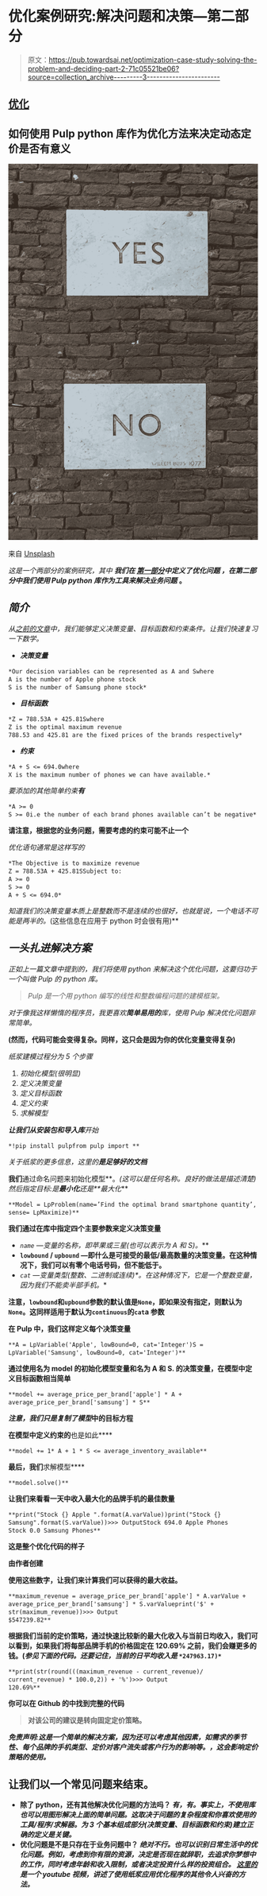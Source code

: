 # 优化案例研究:解决问题和决策—第二部分

> 原文：<https://pub.towardsai.net/optimization-case-study-solving-the-problem-and-deciding-part-2-71c05521be06?source=collection_archive---------3----------------------->

## [优化](https://towardsai.net/p/category/optimization)

## 如何使用 Pulp python 库作为优化方法来决定动态定价是否有意义

![](img/a67b1be9caef2102c5855acd8147ab7e.png)

来自 [Unsplash](https://unsplash.com/photos/LPckxbrqE5w?utm_source=unsplash&utm_medium=referral&utm_content=creditShareLink)

*这是一个两部分的案例研究，其中* ***我们在* [*第一部分*](/optimization-case-study-defining-the-problem-part-1-3409b4b75183)****中定义了优化问题*** *，在第二部分*中我们使用 Pulp python 库作为工具来解决业务问题*** **。**

## ***简介***

*从[之前的文章](https://medium.com/@anitaokoh/optimization-case-study-defining-the-problem-part-1-3409b4b75183)中，我们能够定义决策变量、目标函数和约束条件。让我们快速复习一下数学。*

*   ***决策变量***

```
*Our decision variables can be represented as A and Swhere 
A is the number of Apple phone stock 
S is the number of Samsung phone stock*
```

*   ***目标函数***

```
*Z = 788.53A + 425.81Swhere 
Z is the optimal maximum revenue
788.53 and 425.81 are the fixed prices of the brands respectively*
```

*   ***约束***

```
*A + S <= 694.0where
X is the maximum number of phones we can have available.*
```

*要添加的其他简单约束**有***

```
*A >= 0
S >= 0i.e the number of each brand phones available can’t be negative*
```

**请注意，根据您的业务问题，需要考虑的约束可能不止一个**

*优化语句通常是这样写的*

```
*The Objective is to maximize revenue
Z = 788.53A + 425.81SSubject to:
A >= 0
S >= 0
A + S <= 694.0*
```

*知道我们的决策变量本质上是整数而不是连续的也很好，也就是说，一个电话不可能是两半的。*(这些信息在应用于 python 时会很有用)**

## *一头扎进解决方案*

*正如上一篇文章中提到的，我们将使用 python 来解决这个优化问题，这要归功于一个叫做 Pulp 的 python 库。*

> *Pulp 是一个用 python 编写的线性和整数编程问题的建模框架。*

*对于像我这样懒惰的程序员，我更喜欢**简单易用的**库，使用 Pulp 解决优化问题非常简单。*

**(然而，代码可能会变得复杂。同样，这只会是因为你的优化变量变得复杂)**

*纸浆建模过程分为 5 个步骤*

1.  *初始化模型(很明显)*
2.  *定义决策变量*
3.  *定义目标函数*
4.  *定义约束*
5.  *求解模型*

***让我们从安装包和导入库**开始*

```
*!pip install pulpfrom pulp import **
```

**关于纸浆的更多信息，这里的*[](https://www.coin-or.org/PuLP/pulp.html)**是足够好的文档***

**我们**通过命名问题来初始化模型**。*(这可以是任何名称。良好的做法是描述清楚)*然后指定目标:是**最小化**还是**最大化****

```
**Model = LpProblem(name=’Find the optimal brand smartphone quantity’, sense= LpMaximize)**
```

**我们通过在库中指定四个主要参数来定义决策变量**

*   **`name` —变量的名称，即苹果或三星*(也可以表示为 A 和 S)。***
*   **`lowbound` / `upbound` —即什么是可接受的最低/最高数量的决策变量。在这种情况下，我们可以有零个电话号码，但不能低于。**
*   **`cat` —变量类型*(整数、二进制或连续)*。在这种情况下，它是一个整数变量，因为我们不能卖半部手机。**

**注意，`lowbound`和`upbound`参数的默认值是`None`，即如果没有指定，则默认为`None`。这同样适用于默认为`continuous`的`cat`a 参数**

**在 Pulp 中，我们这样定义每个决策变量**

```
**A = LpVariable('Apple', lowBound=0, cat='Integer')S = LpVariable('Samsung', lowBound=0, cat='Integer')**
```

**通过使用名为 **model** 的初始化模型变量和名为 **A** 和 **S.** 的决策变量，在模型中定义目标函数相当简单**

```
**model += average_price_per_brand['apple'] * A + average_price_per_brand['samsung'] * S**
```

***注意，我们只是复制了模型*中的目标方程**

**在模型中定义约束的**也是如此****

```
**model += 1* A + 1 * S <= average_inventory_available**
```

**最后，我们**求解模型****

```
**model.solve()**
```

**让我们来看看一天中收入最大化的品牌手机的最佳数量**

```
**print("Stock {} Apple ".format(A.varValue))print("Stock {} Samsung".format(S.varValue))>>> OutputStock 694.0 Apple Phones
Stock 0.0 Samsung Phones**
```

**这是整个优化代码的样子**

**由作者创建**

**使用这些数字，让我们来计算我们可以获得的最大收益。**

```
**maximum_revenue = average_price_per_brand['apple'] * A.varValue + average_price_per_brand['samsung'] * S.varValueprint('$' + str(maximum_revenue))>>> Output
$547239.82**
```

**根据我们当前的定价策略，通过快速比较新的最大化收入与当前日均收入，我们可以看到，如果我们将每部品牌手机的价格固定在 **120.69%** 之前，我们会赚更多的钱。(*参见下面的代码。还要记住，当前的日平均收入是* `*247963.17)*`**

```
**print(str(round(((maximum_revenue - current_revenue)/ current_revenue) * 100.0,2)) + '%')>>> Output 
120.69%**
```

**你可以在 Github 的中找到完整的代码**

> **对该公司的建议是转向固定定价策略。**

*****免责声明:这是一个简单的解决方案，因为还可以考虑其他因素，如需求的季节性、每个品牌的手机类型、定价对客户流失或客户行为的影响等。，这会影响定价策略的使用。*****

## **让我们以一个常见问题来结束。**

*   ****除了 python，还有其他解决优化问题的方法吗？** *有，有。事实上，不使用库也可以用图形解决上面的简单问题。这取决于问题的复杂程度和你喜欢使用的工具/程序/求解器。为 3 个基本组成部分(决策变量、目标函数和约束)建立正确的定义是关键。***
*   ****优化问题是不是只存在于业务问题中？** *绝对不行。也可以识别日常生活中的优化问题。例如，考虑到你有限的资源，决定是否现在就辞职，去追求你梦想中的工作，同时考虑年龄和收入限制，或者决定投资什么样的投资组合。* [*这里的*](https://www.youtube.com/watch?v=7yZ5xxdkTb8) *是一个 youtube 视频，讲述了使用纸浆应用优化程序的其他令人兴奋的方法。***